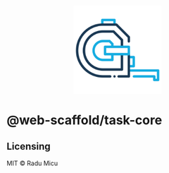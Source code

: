 <div align="center">
  <img src="media/measure.svg" alt="Web Scaffold task-core" height="200" />
</div>

# @web-scaffold/task-core

## Licensing

MIT © Radu Micu
